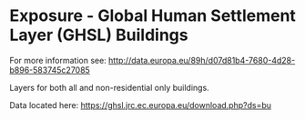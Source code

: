 # Exposure - Global Human Settlement Layer (GHSL) Buildings

For more information see: http://data.europa.eu/89h/d07d81b4-7680-4d28-b896-583745c27085

Layers for both all and non-residential only buildings.

Data located here: https://ghsl.jrc.ec.europa.eu/download.php?ds=bu